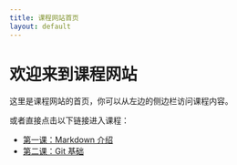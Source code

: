 ```yaml
---
title: 课程网站首页
layout: default
---
```


# 欢迎来到课程网站

这里是课程网站的首页，你可以从左边的侧边栏访问课程内容。

或者直接点击以下链接进入课程：

- [第一课：Markdown 介绍](/lessons/lesson1/)
- [第二课：Git 基础](/lessons/lesson2/)
